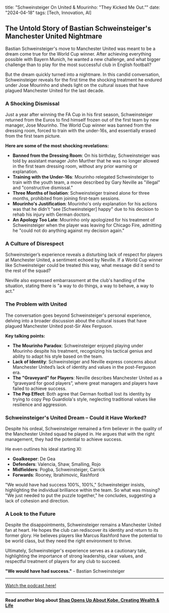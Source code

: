 

title: "Schweinsteiger On United & Mourinho: "They Kicked Me Out.”"
date: "2024-04-18"
tags: [Tech, Innovation, AI]


## The Untold Story of Bastian Schweinsteiger's Manchester United Nightmare

Bastian Schweinsteiger's move to Manchester United was meant to be a dream come true for the World Cup winner. After achieving everything possible with Bayern Munich, he wanted a new challenge, and what bigger challenge than to play for the most successful club in English football? 

But the dream quickly turned into a nightmare. In this candid conversation, Schweinsteiger reveals for the first time the shocking treatment he endured under Jose Mourinho and sheds light on the cultural issues that have plagued Manchester United for the last decade.

### A Shocking Dismissal 

Just a year after winning the FA Cup in his first season, Schweinsteiger returned from the Euros to find himself frozen out of the first team by new manager, Jose Mourinho. The World Cup winner was banned from the dressing room, forced to train with the under-16s, and essentially erased from the first team picture.

**Here are some of the most shocking revelations:**

* **Banned from the Dressing Room**:  On his birthday, Schweinsteiger was told by assistant manager John Murther that he was no longer allowed in the first team dressing room, without any prior warning or explanation. 
* **Training with the Under-16s**: Mourinho relegated Schweinsteiger to train with the youth team, a move described by Gary Neville as "illegal" and "constructive dismissal."
* **Three Months of Isolation**: Schweinsteiger trained alone for three months, prohibited from joining first-team sessions.
* **Mourinho's Justification**: Mourinho's only explanation for his actions was that he didn't "see [Schweinsteiger] happy" due to his decision to rehab his injury with German doctors.
* **An Apology Too Late**:  Mourinho only apologized for his treatment of Schweinsteiger when the player was leaving for Chicago Fire, admitting he "could not do anything against my decision again."

### A Culture of Disrespect

Schweinsteiger’s experience reveals a disturbing lack of respect for players at Manchester United, a sentiment echoed by Neville. If a World Cup winner like Schweinsteiger could be treated this way, what message did it send to the rest of the squad?

Neville also expressed embarrassment at the club's handling of the situation, stating there is "a way to do things, a way to behave, a way to act." 

### The Problem with United

The conversation goes beyond Schweinsteiger's personal experience, delving into a broader discussion about the cultural issues that have plagued Manchester United post-Sir Alex Ferguson. 

**Key talking points:**

* **The Mourinho Paradox**: Schweinsteiger enjoyed playing under Mourinho despite his treatment, recognizing his tactical genius and ability to adapt his style based on the team.
* **Lack of Identity**: Schweinsteiger and Neville express concerns about Manchester United’s lack of identity and values in the post-Ferguson era.
* **The "Graveyard" for Players**: Neville describes Manchester United as a “graveyard for good players”, where great managers and players have failed to achieve success. 
* **The Pep Effect**:  Both agree that German football lost its identity by trying to copy Pep Guardiola's style, neglecting traditional values like resilience and aggression.

### Schweinsteiger's United Dream – Could it Have Worked?

Despite his ordeal, Schweinsteiger remained a firm believer in the quality of the Manchester United squad he played in. He argues that with the right management, they had the potential to achieve success.

He even outlines his ideal starting XI:

* **Goalkeeper**: De Gea
* **Defenders**: Valencia, Shaw, Smalling, Rojo
* **Midfielders**: Pogba, Schweinsteiger, Carrick
* **Forwards**: Rooney, Ibrahimovic, Rashford

"We would have had success 100%, 100%," Schweinsteiger insists, highlighting the individual brilliance within the team. So what was missing? "We just needed to put the puzzle together," he concludes, suggesting a lack of cohesion and direction.

### A Look to the Future 

Despite the disappointments, Schweinsteiger remains a Manchester United fan at heart. He hopes the club can rediscover its identity and return to its former glory. He believes players like Marcus Rashford have the potential to be world class, but they need the right environment to thrive.

Ultimately, Schweinsteiger's experience serves as a cautionary tale, highlighting the importance of strong leadership, clear values, and respectful treatment of players for any club to succeed. 

**"We would have had success."** - Bastian Schweinsteiger

---

<a href="https://youtube.com/watch?v=1ACloJetIE0" target="_blank">Watch the podcast here!</a>


---

**Read another blog about [Shaq Opens Up About Kobe, Creating Wealth & Life](./20220909-shaquilleoneal-pbdpodcast)**
